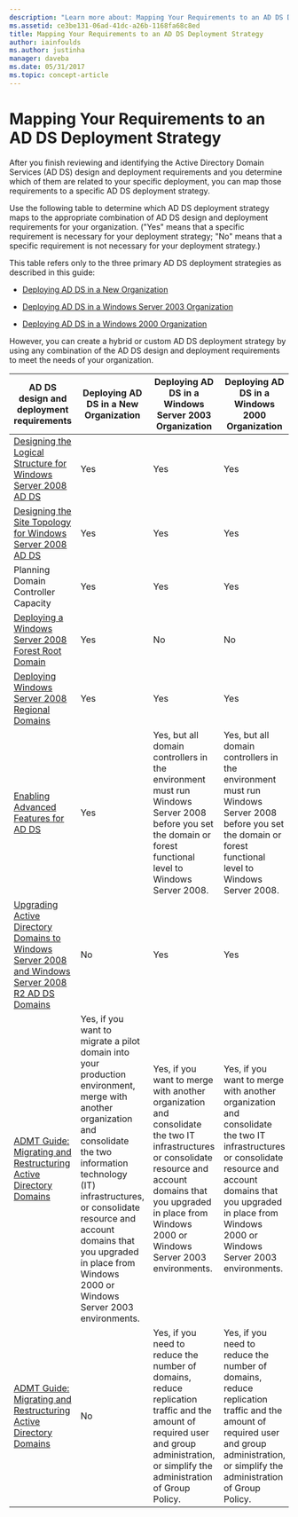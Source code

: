 ```yaml
---
description: "Learn more about: Mapping Your Requirements to an AD DS Deployment Strategy"
ms.assetid: ce3be131-06ad-41dc-a26b-1168fa68c8ed
title: Mapping Your Requirements to an AD DS Deployment Strategy
author: iainfoulds
ms.author: justinha
manager: daveba
ms.date: 05/31/2017
ms.topic: concept-article
---
```


# Mapping Your Requirements to an AD DS Deployment Strategy

After you finish reviewing and identifying the Active Directory Domain Services (AD DS) design and deployment requirements and you determine which of them are related to your specific deployment, you can map those requirements to a specific AD DS deployment strategy.

Use the following table to determine which AD DS deployment strategy maps to the appropriate combination of AD DS design and deployment requirements for your organization. ("Yes" means that a specific requirement is necessary for your deployment strategy; "No" means that a specific requirement is not necessary for your deployment strategy.)

This table refers only to the three primary AD DS deployment strategies as described in this guide:

-   [Deploying AD DS in a New Organization](../../ad-ds/plan/Deploying-AD-DS-in-a-New-Organization.md)

-   [Deploying AD DS in a Windows Server 2003 Organization](../../ad-ds/plan/Deploying-AD-DS-in-a-Windows-Server-2003-Organization.md)

-   [Deploying AD DS in a Windows 2000 Organization](../../ad-ds/plan/Deploying-AD-DS-in-a-Windows-2000-Organization.md)

However, you can create a hybrid or custom AD DS deployment strategy by using any combination of the AD DS design and deployment requirements to meet the needs of your organization.

| AD DS design and deployment requirements | Deploying AD DS in a New Organization | Deploying AD DS in a Windows Server 2003 Organization | Deploying AD DS in a Windows 2000 Organization |
| ---------------------------------------- | ------------------------------------- | ----------------------------------------------------- |----------------------------------------------- |
| [Designing the Logical Structure for Windows Server 2008 AD DS](/previous-versions/windows/it-pro/windows-server-2008-r2-and-2008/cc770806(v=ws.10)) | Yes | Yes | Yes |
| [Designing the Site Topology for Windows Server 2008 AD DS](Designing-the-Site-Topology.md) | Yes | Yes | Yes |
| Planning Domain Controller Capacity | Yes | Yes | Yes |
| [Deploying a Windows Server 2008 Forest Root Domain](/previous-versions/windows/it-pro/windows-server-2008-r2-and-2008/cc731174(v=ws.10)) | Yes | No | No |
| [Deploying Windows Server 2008 Regional Domains](/previous-versions/windows/it-pro/windows-server-2008-r2-and-2008/cc755118(v=ws.10)) | Yes | Yes | Yes |
| [Enabling Advanced Features for AD DS](../../ad-ds/plan/Enabling-Advanced-Features-for-AD-DS.md) | Yes |Yes, but all domain controllers in the environment must run Windows Server 2008 before you set the domain or forest functional level to  Windows Server 2008. | Yes, but all domain controllers in the environment must run  Windows Server 2008  before you set the domain or forest functional level to Windows Server 2008. |
| [Upgrading Active Directory Domains to Windows Server 2008 and Windows Server 2008 R2 AD DS Domains](/previous-versions/windows/it-pro/windows-server-2008-r2-and-2008/cc731188(v=ws.10)) | No | Yes | Yes |
| [ADMT Guide: Migrating and Restructuring Active Directory Domains](/previous-versions/windows/it-pro/windows-server-2008-r2-and-2008/cc974332(v=ws.10)) | Yes, if you want to migrate a pilot domain into your production environment, merge with another organization and consolidate the two information technology (IT) infrastructures, or consolidate resource and account domains that you upgraded in place from Windows 2000 or Windows Server 2003 environments. | Yes, if you want to merge with another organization and consolidate the two IT infrastructures or consolidate resource and account domains that you upgraded in place from Windows 2000 or Windows Server 2003 environments. | Yes, if you want to merge with another organization and consolidate the two IT infrastructures or consolidate resource and account domains that you upgraded in place from Windows 2000 or Windows Server 2003 environments. |
| [ADMT Guide: Migrating and Restructuring Active Directory Domains](/previous-versions/windows/it-pro/windows-server-2008-r2-and-2008/cc974332(v=ws.10)) | No | Yes, if you need to reduce the number of domains, reduce replication traffic and the amount of required user and group administration, or simplify the administration of Group Policy. | Yes, if you need to reduce the number of domains, reduce replication traffic and the amount of required user and group administration, or simplify the administration of Group Policy. |
